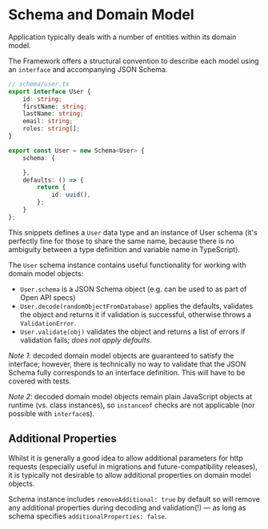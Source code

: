 # Schema and Domain Model

Application typically deals with a number of entities within its domain model.

The Framework offers a structural convention to describe each model using an `interface` and accompanying JSON Schema.

```ts
// schema/user.ts
export interface User {
    id: string;
    firstName: string;
    lastName: string;
    email: string;
    roles: string[];
}

export const User = new Schema<User> {
    schema: {

    },
    defaults: () => {
        return {
            id: uuid(),
        };
    }
};
```

This snippets defines a `User` data type and an instance of User schema (it's perfectly fine for those to share the same name, because there is no ambiguity between a type definition and variable name in TypeScript).

The `User` schema instance contains useful functionality for working with domain model objects:

- `User.schema` is a JSON Schema object (e.g. can be used to as part of Open API specs)
- `User.decode(randomObjectFromDatabase)` applies the defaults, validates the object and returns it if validation is successful, otherwise throws a `ValidationError`.
- `User.validate(obj)` validates the object and returns a list of errors if validation fails; *does not apply defaults*.

*Note 1*: decoded domain model objects are guaranteed to satisfy the interface; however, there is technically no way to validate that the JSON Schema fully corresponds to an interface definition. This will have to be covered with tests.

*Note 2*: decoded domain model objects remain plain JavaScript objects at runtime (vs. class instances), so `instanceof` checks are not applicable (nor possible with `interface`s).

## Additional Properties

Whilst it is generally a good idea to allow additional parameters for http requests (especially useful in migrations and future-compatibility releases), it is typically not desirable to allow additional properties on domain model objects.

Schema instance includes `removeAdditional: true` by default so will remove any additional properties during decoding and validation(!) — as long as schema specifies `additionalProperties: false`.
